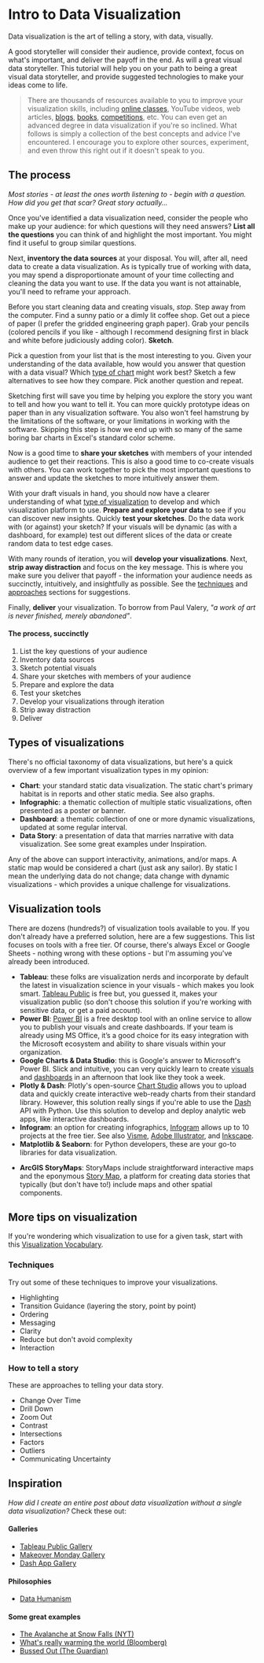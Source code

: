 # Intro to Data Visualization

Data visualization is the art of telling a story, with data, visually. 

A good storyteller will consider their audience, provide context, focus on what's important, and deliver the payoff in the end. As will a great visual data storyteller. This tutorial will help you on your path to being a great visual data storyteller, and provide suggested technologies to make your ideas come to life.

> There are thousands of resources available to you to improve your visualization skills, including [online classes](https://www.tableau.com/learn), YouTube videos, web articles, [blogs](https://www.tableau.com/learn/articles/best-data-visualization-blogs), [books](https://www.tableau.com/learn/articles/books-about-data-visualization), [competitions](https://www.makeovermonday.co.uk/data/), etc. You can even get an advanced degree in data visualization if you're so inclined. What follows is simply a collection of the best concepts and advice I've encountered. I encourage you to explore other sources, experiment, and even throw this right out if it doesn't speak to you.
>

## The process

*Most stories - at least the ones worth listening to - begin with a question. How did you get that scar? Great story actually…*

Once you've identified a data visualization need, consider the people who make up your audience: for which questions will they need answers? **List all the questions** you can think of and highlight the most important. You might find it useful to group similar questions.

Next, **inventory the data sources** at your disposal. You will, after all, need data to create a data visualization. As is typically true of working with data, you may spend a disproportionate amount of your time collecting and cleaning the data you want to use. If the data you want is not attainable, you'll need to reframe your approach.

Before you start cleaning data and creating visuals, *stop*. Step away from the computer. Find a sunny patio or a dimly lit coffee shop. Get out a piece of paper (I prefer the gridded engineering graph paper). Grab your pencils (colored pencils if you like - although I recommend designing first in black and white before judiciously adding color). **Sketch**. 

Pick a question from your list that is the most interesting to you. Given your understanding of the data available, how would you answer that question with a data visual? Which [type of chart](https://public.tableau.com/en-us/gallery/visual-vocabulary) might work best? Sketch a few alternatives to see how they compare. Pick another question and repeat.

Sketching first will save you time by helping you explore the story you want to tell and how you want to tell it. You can more quickly prototype ideas on paper than in any visualization software. You also won't feel hamstrung by the limitations of the software, or your limitations in working with the software. Skipping this step is how we end up with so many of the same boring bar charts in Excel's standard color scheme.

Now is a good time to **share your sketches** with members of your intended audience to get their reactions. This is also a good time to co-create visuals with others. You can work together to pick the most important questions to answer and update the sketches to more intuitively answer them. 

With your draft visuals in hand, you should now have a clearer understanding of what [type of visualization](#types-of-visualizations) to develop and which visualization platform to use. **Prepare and explore your data** to see if you can discover new insights. Quickly **test your sketches**. Do the data work with (or against) your sketch? If your visuals will be dynamic (as with a dashboard, for example) test out different slices of the data or create random data to test edge cases.

With many rounds of iteration, you will **develop your visualizations**. Next, **strip away distraction** and focus on the key message. This is where you make sure you deliver that payoff - the information your audience needs as succinctly, intuitively, and insightfully as possible. See the [techniques](#techniques) and [approaches](#how-to-tell-a-story) sections for suggestions.

Finally, **deliver** your visualization. To borrow from Paul Valery, *"a work of art is never finished, merely abandoned"*.

#### The process, succinctly

1. List the key questions of your audience
2. Inventory data sources
3. Sketch potential visuals
4. Share your sketches with members of your audience
5. Prepare and explore the data
6. Test your sketches
7. Develop your visualizations through iteration
8. Strip away distraction
9. Deliver

## Types of visualizations

There's no official taxonomy of data visualizations, but here's a quick overview of a few important visualization types in my opinion:

* **Chart**: your standard static data visualization. The static chart's primary habitat is in reports and other static media. See also graphs. 
* **Infographic**: a thematic collection of multiple static visualizations, often presented as a poster or banner.
* **Dashboard**: a thematic collection of one or more dynamic visualizations, updated at some regular interval. 
* **Data Story**: a presentation of data that marries narrative with data visualization. See some great examples under Inspiration.

Any of the above can support interactivity, animations, and/or maps. A static map would be considered a chart (just ask any sailor). By static I mean the underlying data do not change; data change with dynamic visualizations - which provides a unique challenge for visualizations.

## Visualization tools

There are dozens (hundreds?) of visualization tools available to you. If you don't already have a preferred solution, here are a few suggestions. This list focuses on tools with a free tier. Of course, there's always Excel or Google Sheets - nothing wrong with these options - but I'm assuming you've already been introduced.

* **Tableau**: these folks are visualization nerds and incorporate by default the latest in visualization science in your visuals - which makes you look smart. [Tableau Public](https://public.tableau.com/en-us/s/) is free but, you guessed it, makes your visualization public (so don't choose this solution if you're working with sensitive data, or get a paid account).
* **Power BI**: [Power BI](https://powerbi.microsoft.com/en-us/downloads/) is a free desktop tool with an online service to allow you to publish your visuals and create dashboards. If your team is already using MS Office, it’s a good choice for its easy integration with the Microsoft ecosystem and ability to share visuals within your organization.
* **Google Charts & Data Studio**: this is Google's answer to Microsoft's Power BI. Slick and intuitive, you can very quickly learn to create [visuals](https://developers.google.com/chart) and [dashboards](https://support.google.com/datastudio/answer/6283323?hl=en) in an afternoon that look like they took a week.
* **Plotly & Dash**: Plotly's open-source [Chart Studio](https://chart-studio.plot.ly/create/) allows you to upload data and quickly create interactive web-ready charts from their standard library. However, this solution really sings if you're able to use the [Dash](https://dash.plot.ly/?_ga=2.77431061.1642172462.1580333706-1252667748.1577723508) API with Python. Use this solution to develop and deploy analytic web apps, like interactive dashboards.
* **Infogram**: an option for creating infographics, [Infogram](https://infogram.com/) allows up to 10 projects at the free tier. See also [Visme](https://www.visme.co/), [Adobe Illustrator](https://www.adobe.com/products/illustrator), and [Inkscape](https://inkscape.org/).
* **Matplotlib & Seaborn**: for Python developers, these are your go-to libraries for data visualization.
- **ArcGIS StoryMaps**: StoryMaps include straightforward interactive maps and the eponymous [Story Map](https://storymaps.arcgis.com/stories/cea22a609a1d4cccb8d54c650b595bc4), a platform for creating data stories that typically (but don't have to!) include maps and other spatial components.

## More tips on visualization

If you're wondering which visualization to use for a given task, start with this [Visualization Vocabulary](https://public.tableau.com/en-us/gallery/visual-vocabulary).

### Techniques

Try out some of these techniques to improve your visualizations.

- Highlighting
- Transition Guidance (layering the story, point by point)
- Ordering
- Messaging
- Clarity
- Reduce but don't avoid complexity
- Interaction

### How to tell a story

These are approaches to telling your data story. 

- Change Over Time
- Drill Down
- Zoom Out
- Contrast
- Intersections
- Factors
- Outliers
- Communicating Uncertainty

## Inspiration

*How did I create an entire post about data visualization without a single data visualization?* Check these out:

#### Galleries

- [Tableau Public Gallery](https://public.tableau.com/en-us/gallery/?tab=viz-of-the-day&type=viz-of-the-day)
- [Makeover Monday Gallery](https://www.makeovermonday.co.uk/gallery/)
- [Dash App Gallery](https://dash-gallery.plotly.host/Portal/)

#### Philosophies

- [Data Humanism](http://giorgialupi.com/data-humanism-my-manifesto-for-a-new-data-wold)

#### Some great examples

- [The Avalanche at Snow Falls  (NYT)](http://www.nytimes.com/projects/2012/snow-fall/index.html#/?part=tunnel-creek)
- [What's really warming the world (Bloomberg)](https://www.bloomberg.com/graphics/2015-whats-warming-the-world/)
- [Bussed Out (The Guardian)](https://www.theguardian.com/us-news/ng-interactive/2017/dec/20/bussed-out-america-moves-homeless-people-country-study)
